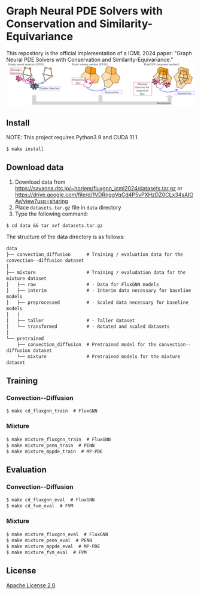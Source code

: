 # Graph Neural PDE Solvers with Conservation and Similarity-Equivariance

This repository is the official implementation of a ICML 2024 paper: "Graph Neural PDE Solvers with Conservation and Similarity-Equivariance."
![](figs/fluxgnn_overview.svg)

## Install
NOTE: This project requires Python3.9 and CUDA 11.1.

```setup
$ make install
```

## Download data
1. Download data from https://savanna.ritc.jp/~horiem/fluxgnn_icml2024/datasets.tar.gz or https://drive.google.com/file/d/1VDRnggVqCd4P5vPXHzDZ0CLx34sAIOAy/view?usp=sharing
1. Place `datasets.tar.gz` file in `data` directory
1. Type the following command:

```setup
$ cd data && tar xvf datasets.tar.gz
```

The structure of the data directory is as follows:

```data
data
├── convection_diffusion      # Training / evaluation data for the convection--diffusion dataset
│
├── mixture                   # Training / evaludation data for the mixture dataset
│   ├── raw                   # - Data for FluxGNN models
│   ├── interim               # - Interim data necessary for baseline models
│   ├── preprocessed          # - Scaled data necessary for baseline models
│   │
│   ├── taller                # - Taller dataset
│   └── transformed           # - Rotated and scaled datasets
│
└── pretrained
    ├── convection_diffusion  # Pretrained model for the convection--diffusion dataset
    └── mixture               # Pretrained models for the mixture dataset
```


## Training

### Convection--Diffusion

```train
$ make cd_fluxgnn_train  # FluxGNN
```

### Mixture

```train
$ make mixture_fluxgnn_train  # FluxGNN
$ make mixture_penn_train  # PENN
$ make mixture_mppde_train  # MP-PDE
```

## Evaluation

### Convection--Diffusion

```eval
$ make cd_fluxgnn_eval  # FluxGNN
$ make cd_fvm_eval  # FVM
```

### Mixture

```eval
$ make mixture_fluxgnn_eval  # FluxGNN
$ make mixture_penn_eval  # PENN
$ make mixture_mppde_eval  # MP-PDE
$ make mixture_fvm_eval  # FVM
```

## License

[Apache License 2.0](./LICENSE).
